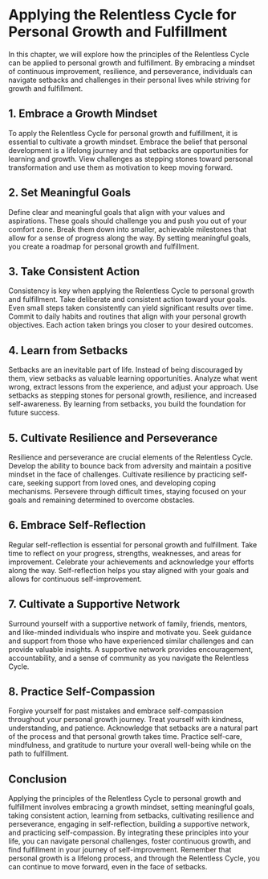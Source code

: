 Applying the Relentless Cycle for Personal Growth and Fulfillment
============================================================================

In this chapter, we will explore how the principles of the Relentless Cycle can be applied to personal growth and fulfillment. By embracing a mindset of continuous improvement, resilience, and perseverance, individuals can navigate setbacks and challenges in their personal lives while striving for growth and fulfillment.

**1. Embrace a Growth Mindset**
-------------------------------

To apply the Relentless Cycle for personal growth and fulfillment, it is essential to cultivate a growth mindset. Embrace the belief that personal development is a lifelong journey and that setbacks are opportunities for learning and growth. View challenges as stepping stones toward personal transformation and use them as motivation to keep moving forward.

**2. Set Meaningful Goals**
---------------------------

Define clear and meaningful goals that align with your values and aspirations. These goals should challenge you and push you out of your comfort zone. Break them down into smaller, achievable milestones that allow for a sense of progress along the way. By setting meaningful goals, you create a roadmap for personal growth and fulfillment.

**3. Take Consistent Action**
-----------------------------

Consistency is key when applying the Relentless Cycle to personal growth and fulfillment. Take deliberate and consistent action toward your goals. Even small steps taken consistently can yield significant results over time. Commit to daily habits and routines that align with your personal growth objectives. Each action taken brings you closer to your desired outcomes.

**4. Learn from Setbacks**
--------------------------

Setbacks are an inevitable part of life. Instead of being discouraged by them, view setbacks as valuable learning opportunities. Analyze what went wrong, extract lessons from the experience, and adjust your approach. Use setbacks as stepping stones for personal growth, resilience, and increased self-awareness. By learning from setbacks, you build the foundation for future success.

**5. Cultivate Resilience and Perseverance**
--------------------------------------------

Resilience and perseverance are crucial elements of the Relentless Cycle. Develop the ability to bounce back from adversity and maintain a positive mindset in the face of challenges. Cultivate resilience by practicing self-care, seeking support from loved ones, and developing coping mechanisms. Persevere through difficult times, staying focused on your goals and remaining determined to overcome obstacles.

**6. Embrace Self-Reflection**
------------------------------

Regular self-reflection is essential for personal growth and fulfillment. Take time to reflect on your progress, strengths, weaknesses, and areas for improvement. Celebrate your achievements and acknowledge your efforts along the way. Self-reflection helps you stay aligned with your goals and allows for continuous self-improvement.

**7. Cultivate a Supportive Network**
-------------------------------------

Surround yourself with a supportive network of family, friends, mentors, and like-minded individuals who inspire and motivate you. Seek guidance and support from those who have experienced similar challenges and can provide valuable insights. A supportive network provides encouragement, accountability, and a sense of community as you navigate the Relentless Cycle.

**8. Practice Self-Compassion**
-------------------------------

Forgive yourself for past mistakes and embrace self-compassion throughout your personal growth journey. Treat yourself with kindness, understanding, and patience. Acknowledge that setbacks are a natural part of the process and that personal growth takes time. Practice self-care, mindfulness, and gratitude to nurture your overall well-being while on the path to fulfillment.

**Conclusion**
--------------

Applying the principles of the Relentless Cycle to personal growth and fulfillment involves embracing a growth mindset, setting meaningful goals, taking consistent action, learning from setbacks, cultivating resilience and perseverance, engaging in self-reflection, building a supportive network, and practicing self-compassion. By integrating these principles into your life, you can navigate personal challenges, foster continuous growth, and find fulfillment in your journey of self-improvement. Remember that personal growth is a lifelong process, and through the Relentless Cycle, you can continue to move forward, even in the face of setbacks.
